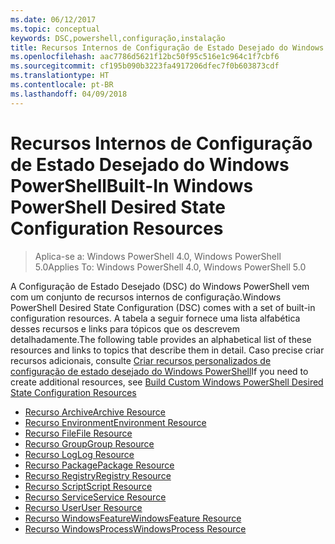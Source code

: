 ```yaml
---
ms.date: 06/12/2017
ms.topic: conceptual
keywords: DSC,powershell,configuração,instalação
title: Recursos Internos de Configuração de Estado Desejado do Windows PowerShell
ms.openlocfilehash: aac7786d5621f12bc50f95c516e1c964c1f7cbf6
ms.sourcegitcommit: cf195b090b3223fa4917206dfec7f0b603873cdf
ms.translationtype: HT
ms.contentlocale: pt-BR
ms.lasthandoff: 04/09/2018
---
```

# <a name="built-in-windows-powershell-desired-state-configuration-resources"></a><span data-ttu-id="adddd-103">Recursos Internos de Configuração de Estado Desejado do Windows PowerShell</span><span class="sxs-lookup"><span data-stu-id="adddd-103">Built-In Windows PowerShell Desired State Configuration Resources</span></span>

> <span data-ttu-id="adddd-104">Aplica-se a: Windows PowerShell 4.0, Windows PowerShell 5.0</span><span class="sxs-lookup"><span data-stu-id="adddd-104">Applies To: Windows PowerShell 4.0, Windows PowerShell 5.0</span></span>

<span data-ttu-id="adddd-105">A Configuração de Estado Desejado (DSC) do Windows PowerShell vem com um conjunto de recursos internos de configuração.</span><span class="sxs-lookup"><span data-stu-id="adddd-105">Windows PowerShell Desired State Configuration (DSC) comes with a set of built-in configuration resources.</span></span> <span data-ttu-id="adddd-106">A tabela a seguir fornece uma lista alfabética desses recursos e links para tópicos que os descrevem detalhadamente.</span><span class="sxs-lookup"><span data-stu-id="adddd-106">The following table provides an alphabetical list of these resources and links to topics that describe them in detail.</span></span> <span data-ttu-id="adddd-107">Caso precise criar recursos adicionais, consulte [Criar recursos personalizados de configuração de estado desejado do Windows PowerShell](authoringResource.md)</span><span class="sxs-lookup"><span data-stu-id="adddd-107">If you need to create additional resources, see [Build Custom Windows PowerShell Desired State Configuration Resources](authoringResource.md)</span></span>

* [<span data-ttu-id="adddd-108">Recurso Archive</span><span class="sxs-lookup"><span data-stu-id="adddd-108">Archive Resource</span></span>](archiveResource.md)
* [<span data-ttu-id="adddd-109">Recurso Environment</span><span class="sxs-lookup"><span data-stu-id="adddd-109">Environment Resource</span></span>](environmentResource.md)
* [<span data-ttu-id="adddd-110">Recurso File</span><span class="sxs-lookup"><span data-stu-id="adddd-110">File Resource</span></span>](fileResource.md)
* [<span data-ttu-id="adddd-111">Recurso Group</span><span class="sxs-lookup"><span data-stu-id="adddd-111">Group Resource</span></span>](groupResource.md)
* [<span data-ttu-id="adddd-112">Recurso Log</span><span class="sxs-lookup"><span data-stu-id="adddd-112">Log Resource</span></span>](logResource.md)
* [<span data-ttu-id="adddd-113">Recurso Package</span><span class="sxs-lookup"><span data-stu-id="adddd-113">Package Resource</span></span>](packageResource.md)
* [<span data-ttu-id="adddd-114">Recurso Registry</span><span class="sxs-lookup"><span data-stu-id="adddd-114">Registry Resource</span></span>](registryResource.md)
* [<span data-ttu-id="adddd-115">Recurso Script</span><span class="sxs-lookup"><span data-stu-id="adddd-115">Script Resource</span></span>](scriptResource.md)
* [<span data-ttu-id="adddd-116">Recurso Service</span><span class="sxs-lookup"><span data-stu-id="adddd-116">Service Resource</span></span>](serviceResource.md)
* [<span data-ttu-id="adddd-117">Recurso User</span><span class="sxs-lookup"><span data-stu-id="adddd-117">User Resource</span></span>](userResource.md)
* [<span data-ttu-id="adddd-118">Recurso WindowsFeature</span><span class="sxs-lookup"><span data-stu-id="adddd-118">WindowsFeature Resource</span></span>](windowsfeatureResource.md)
* [<span data-ttu-id="adddd-119">Recurso WindowsProcess</span><span class="sxs-lookup"><span data-stu-id="adddd-119">WindowsProcess Resource</span></span>](windowsProcessResource.md)